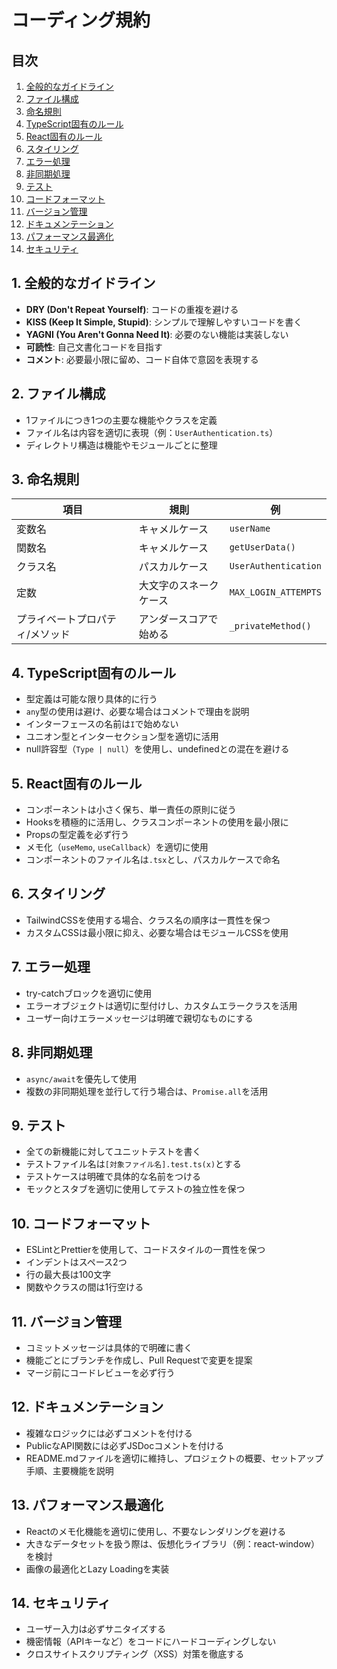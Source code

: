 # コーディング規約

## 目次
1. [全般的なガイドライン](#1-全般的なガイドライン)
2. [ファイル構成](#2-ファイル構成)
3. [命名規則](#3-命名規則)
4. [TypeScript固有のルール](#4-typescript固有のルール)
5. [React固有のルール](#5-react固有のルール)
6. [スタイリング](#6-スタイリング)
7. [エラー処理](#7-エラー処理)
8. [非同期処理](#8-非同期処理)
9. [テスト](#9-テスト)
10. [コードフォーマット](#10-コードフォーマット)
11. [バージョン管理](#11-バージョン管理)
12. [ドキュメンテーション](#12-ドキュメンテーション)
13. [パフォーマンス最適化](#13-パフォーマンス最適化)
14. [セキュリティ](#14-セキュリティ)

## 1. 全般的なガイドライン

- **DRY (Don't Repeat Yourself)**: コードの重複を避ける
- **KISS (Keep It Simple, Stupid)**: シンプルで理解しやすいコードを書く
- **YAGNI (You Aren't Gonna Need It)**: 必要のない機能は実装しない
- **可読性**: 自己文書化コードを目指す
- **コメント**: 必要最小限に留め、コード自体で意図を表現する

## 2. ファイル構成

- 1ファイルにつき1つの主要な機能やクラスを定義
- ファイル名は内容を適切に表現（例：`UserAuthentication.ts`）
- ディレクトリ構造は機能やモジュールごとに整理

## 3. 命名規則

| 項目 | 規則 | 例 |
|------|------|-----|
| 変数名 | キャメルケース | `userName` |
| 関数名 | キャメルケース | `getUserData()` |
| クラス名 | パスカルケース | `UserAuthentication` |
| 定数 | 大文字のスネークケース | `MAX_LOGIN_ATTEMPTS` |
| プライベートプロパティ/メソッド | アンダースコアで始める | `_privateMethod()` |

## 4. TypeScript固有のルール

- 型定義は可能な限り具体的に行う
- `any`型の使用は避け、必要な場合はコメントで理由を説明
- インターフェースの名前は`I`で始めない
- ユニオン型とインターセクション型を適切に活用
- null許容型（`Type | null`）を使用し、undefinedとの混在を避ける

## 5. React固有のルール

- コンポーネントは小さく保ち、単一責任の原則に従う
- Hooksを積極的に活用し、クラスコンポーネントの使用を最小限に
- Propsの型定義を必ず行う
- メモ化（`useMemo`, `useCallback`）を適切に使用
- コンポーネントのファイル名は`.tsx`とし、パスカルケースで命名

## 6. スタイリング

- TailwindCSSを使用する場合、クラス名の順序は一貫性を保つ
- カスタムCSSは最小限に抑え、必要な場合はモジュールCSSを使用

## 7. エラー処理

- try-catchブロックを適切に使用
- エラーオブジェクトは適切に型付けし、カスタムエラークラスを活用
- ユーザー向けエラーメッセージは明確で親切なものにする

## 8. 非同期処理

- `async/await`を優先して使用
- 複数の非同期処理を並行して行う場合は、`Promise.all`を活用

## 9. テスト

- 全ての新機能に対してユニットテストを書く
- テストファイル名は`[対象ファイル名].test.ts(x)`とする
- テストケースは明確で具体的な名前をつける
- モックとスタブを適切に使用してテストの独立性を保つ

## 10. コードフォーマット

- ESLintとPrettierを使用して、コードスタイルの一貫性を保つ
- インデントはスペース2つ
- 行の最大長は100文字
- 関数やクラスの間は1行空ける

## 11. バージョン管理

- コミットメッセージは具体的で明確に書く
- 機能ごとにブランチを作成し、Pull Requestで変更を提案
- マージ前にコードレビューを必ず行う

## 12. ドキュメンテーション

- 複雑なロジックには必ずコメントを付ける
- PublicなAPI関数には必ずJSDocコメントを付ける
- README.mdファイルを適切に維持し、プロジェクトの概要、セットアップ手順、主要機能を説明

## 13. パフォーマンス最適化

- Reactのメモ化機能を適切に使用し、不要なレンダリングを避ける
- 大きなデータセットを扱う際は、仮想化ライブラリ（例：react-window）を検討
- 画像の最適化とLazy Loadingを実装

## 14. セキュリティ

- ユーザー入力は必ずサニタイズする
- 機密情報（APIキーなど）をコードにハードコーディングしない
- クロスサイトスクリプティング（XSS）対策を徹底する

